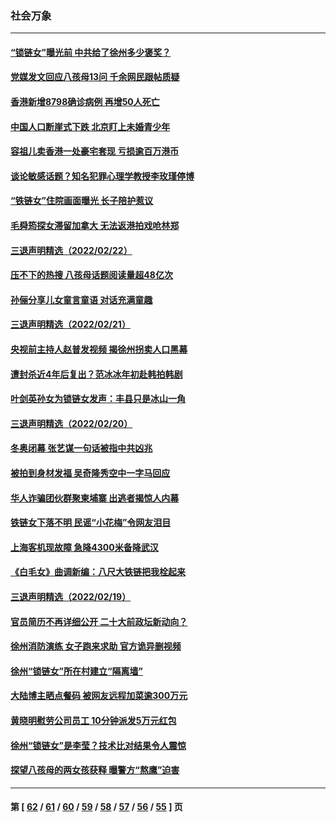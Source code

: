 ### 社会万象
---
#### [“锁链女”曝光前 中共给了徐州多少褒奖？](../../pages/ncid282/n13599788.md) 
#### [党媒发文回应八孩母13问 千余网民跟帖质疑](../../pages/ncid282/n13601792.md) 
#### [香港新增8798确诊病例 再增50人死亡](../../pages/ncid282/n13601606.md) 
#### [中国人口断崖式下跌 北京盯上未婚青少年](../../pages/ncid282/n13601064.md) 
#### [容祖儿卖香港一处豪宅套现 亏损逾百万港币](../../pages/ncid282/n13599881.md) 
#### [谈论敏感话题？知名犯罪心理学教授李玫瑾停博](../../pages/ncid282/n13600080.md) 
#### [“铁链女”住院画面曝光 长子陪护惹议](../../pages/ncid282/n13598985.md) 
#### [毛舜筠探女滞留加拿大 无法返港拍戏呛林郑](../../pages/ncid282/n13597525.md) 
#### [三退声明精选（2022/02/22）](../../pages/ncid282/n13597814.md) 
#### [压不下的热搜 八孩母话题阅读量超48亿次](../../pages/ncid282/n13596369.md) 
#### [孙俪分享儿女童言童语 对话充满童趣](../../pages/ncid282/n13595235.md) 
#### [三退声明精选（2022/02/21）](../../pages/ncid282/n13595253.md) 
#### [央视前主持人赵普发视频 揭徐州拐卖人口黑幕](../../pages/ncid282/n13594904.md) 
#### [遭封杀近4年后复出？范冰冰年初赴韩拍韩剧](../../pages/ncid282/n13594936.md) 
#### [叶剑英孙女为锁链女发声：丰县只是冰山一角](../../pages/ncid282/n13594631.md) 
#### [三退声明精选（2022/02/20）](../../pages/ncid282/n13594508.md) 
#### [冬奥闭幕 张艺谋一句话被指中共凶兆](../../pages/ncid282/n13591920.md) 
#### [被拍到身材发福 吴奇隆秀空中一字马回应](../../pages/ncid282/n13592298.md) 
#### [华人诈骗团伙群聚柬埔寨 出逃者揭惊人内幕](../../pages/ncid282/n13591415.md) 
#### [铁链女下落不明 民谣“小花梅”令网友泪目](../../pages/ncid282/n13591317.md) 
#### [上海客机现故障 急降4300米备降武汉](../../pages/ncid282/n13590807.md) 
#### [《白毛女》曲调新编：八尺大铁链把我栓起来](../../pages/ncid282/n13590654.md) 
#### [三退声明精选（2022/02/19）](../../pages/ncid282/n13590603.md) 
#### [官员简历不再详细公开 二十大前政坛新动向？](../../pages/ncid282/n13590468.md) 
#### [徐州消防演练 女子跑来求助 官方诡异删视频](../../pages/ncid282/n13590141.md) 
#### [徐州“锁链女”所在村建立“隔离墙”](../../pages/ncid282/n13590035.md) 
#### [大陆博主晒点餐码 被网友远程加菜逾300万元](../../pages/ncid282/n13588923.md) 
#### [黄晓明慰劳公司员工 10分钟派发5万元红包](../../pages/ncid282/n13587858.md) 
#### [徐州“锁链女”是李莹？技术比对结果令人震惊](../../pages/ncid282/n13588055.md) 
#### [探望八孩母的两女孩获释 曝警方“熬鹰”迫害](../../pages/ncid282/n13587946.md) 

---
#### 第 [ [62](./62.md) / [61](./61.md) / [60](./60.md) / [59](./59.md) / [58](./58.md) / [57](./57.md) / [56](./56.md) / [55](./55.md) ] 页

